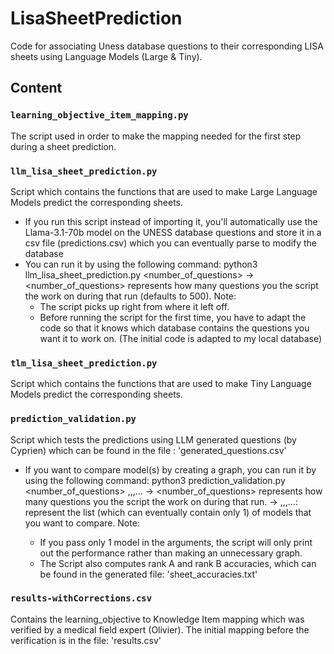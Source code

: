 # LisaSheetPrediction
Code for associating Uness database questions to their corresponding LISA sheets using Language Models (Large & Tiny).


## Content

### `learning_objective_item_mapping.py`
The script used in order to make the mapping needed for the first step during a sheet prediction.

### `llm_lisa_sheet_prediction.py`
Script which contains the functions that are used to make Large Language Models predict the corresponding sheets.
- If you run this script instead of importing it, you'll automatically use the Llama-3.1-70b model on the UNESS database questions and store it in a csv file (predictions.csv) which you can eventually parse to modify the database
- You can run it by using the following command: python3 llm_lisa_sheet_prediction.py <number_of_questions>
  -> <number_of_questions> represents how many questions you the script the work on during that run (defaults to 500).
  Note:
   - The script picks up right from where it left off.
   - Before running the script for the first time, you have to adapt the code so that it knows which database contains the questions you want it to work on. (The initial code is adapted to my local database) 

### `tlm_lisa_sheet_prediction.py`
Script which contains the functions that are used to make Tiny Language Models predict the corresponding sheets.

### `prediction_validation.py`
Script which tests the predictions using LLM generated questions (by Cyprien) which can be found in the file : 'generated_questions.csv'
- If you want to compare model(s) by creating a graph, you can run it by using the following command: python3 prediction_validation.py <number_of_questions> <model1>,<model2>,<model3>,...
  -> <number_of_questions> represents how many questions you the script the work on during that run.
  -> <model1>,<model2>,<model3>,...: represent the list (which can eventually contain only 1) of models that you want to compare.
  Note:
   - If you pass only 1 model in the arguments, the script will only print out the performance rather than making an unnecessary graph.
   - The Script also computes rank A and rank B accuracies, which can be found in the generated file: 'sheet_accuracies.txt'


### `results-withCorrections.csv`
Contains the learning_objective to Knowledge Item mapping which was verified by a medical field expert (Olivier). The initial mapping before the verification is in the file: 'results.csv'
